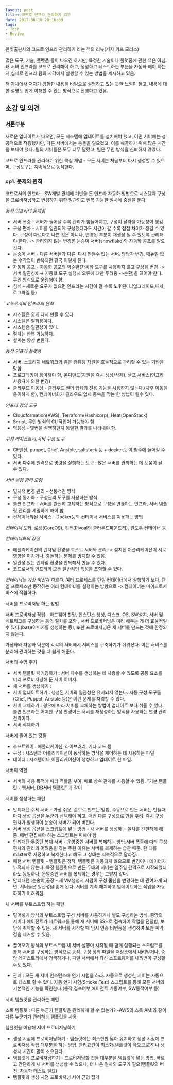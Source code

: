 ```yaml
---
layout: post
title: 코드로 인프라 관리하기 리뷰
date: 2017-06-19 20:16:00
tags:
- Tech
- Review
---
```


한빛출판사의 코드로 인프라 관리하기 라는 책의 리뷰(저자 키프 모리스)

많은 도구, 기술, 플랫폼 들이 나오긴 하지만, 특정한 기술이나 플랫폼에 관한 책은 아님. 왜 서버 인프라를 코드로 관리해야 하고, 생성하고 테스트하는 부분을 자동화 해야 하는지,실제로 인프라 팀의 시각에서 실행할 수 있는 방법을 제시하고 있음.

책 자체에서 저자가 경험한 내용을 바탕으로 설명하고 있는 듯한 느낌이 들고, 내용에 대한 설명도 쉽게 이해할 수 있는 방식으로 진행하고 있음.

## 소감 및 의견

### 서론부분

새로운 업데이트가 나오면, 모든 시스템에 업데이트를 설치해야 했고, 어떤 서버에는 성공적으로 적용했지만, 다른 서버에서는 충돌을 일으켰고, 이를 해결하기 위해 많은 시간을 보내야 했다. 팀의 서버들은 모두 너무 달랐고, 팀은 무인 방식을 신뢰하지 않았다.

코드로 인프라를 관리하기 위한 핵심 개념 - 모든 서버는 처음부터 다시 생성할 수 있으며, 구성도구는 지속적으로 동작한다.

### cp1. 문제와 원칙

코드로서의 인프라 - SW개발 관례에 기반을 둔 인프라 자동화 방법으로 시스템과 구성을 프로비저닝하고 변경하기 위한 일관되고 반복 가능한 절차에 중점을 둔다.

*동적 인프라의 문제점*

- 서버 폭증 - 서버가 늘어날 수록 관리가 힘들어지고, 구성이 달라질 가능성이 생김
- 구성 편차 - 서버를 일관되게 구성했더라도 시간이 갈 수록 점점 차이가 생길 수 있다. 구성이 다르다고 나쁜 것은 아니나, 변경된 부분이 재생성 될 수 있도록 관리해야 한다. -> 관리되지 않는 변경은 눈송이 서버(snowflake)와 자동화 공포를 일으킨다.
- 눈송이 서버 - 다른 서버들과 다른, 다시 만들수 없는 서버. 담당자 변경, 매뉴얼 없는 수작업이 반복되면 결국 이렇게 된다.
- 자동화 공포 - 자동화 공포의 악순환(자동화 도구를 사용하지 않고 구성을 변경 -> 서버 일관성X -> 자동화 도구 실행시 오류에 대한 두려움 ->순환)을 끊어야 한다. 무인 방식으로 운영해야 함.
- 침식 - 새로운 요구가 없으면 인프라는 시간이 갈 수록 노후된다.(업그레이드,패치,로그파일 등)

*코드로서의 인프라의 원칙*

- 시스템은 쉽게 다시 만들 수 있다.
- 시스템은 일회용이다.
- 시스템은 일관성이 있다.
- 절차는 반복 가능하다.
- 설계는 항상 변한다.


*동적 인프라 플랫폼*

- 서버, 스토리지 네트워크와 같은 컴퓨팅 자원을 효율적으로 관리할 수 있는 기반을 말함
- 프로그래밍이 용이해야 함, 온디맨드(자원을 즉시 생성/삭제), 셀프 서비스(인프라 사용자에 의한 변경)
- 클라우드 이동성 - 클라우드 벤더 업체의 전용 기능을 사용하지 않는다.(차후 이동을 용이하게 함), 컨테이너화가 클라우드 업체 종속을 막는 한 방법이 될수 있다.

*인프라 정의 도구*
- Cloudformation(AWS), Terraform(Hashicorp), Heat(OpenStack)
- Script, 무인 방식의 CLI작업이 가능해야 함
- 멱등성 - 몇번을 실행하던지 동일한 결과를 나타내야 함.

*구성 레지스트리,서버 구성 도구*
- CF엔진, puppet, Chef, Ansible, saltstack 등 + docker도 이 범주에 들어갈 수 있다.
- 서버 다수에 원격으로 명령을 실행하는 도구 : 많은 서버를 관리하는 데 도움이 될 수 있다.

*서버 변경 관리 모형*
- 일시적 변경 관리 - 전통적인 방식
- 구성 동기화 - 구성관리 도구를 사용하는 방식
- 불편 인프라 - 서버를 완전히 교체하는 방식으로 구성을 변경하는 인프라, 서버 템플릿 관리를 세밀하게 해야 함
- 컨테이너화된 서비스 - Docker등의 컨테이너 서비스를 이용하는 방법


*컨테이너*
도커, 로켓(CoreOS), 워든(Pivoal의 클라우드파운드리), 윈도우 컨테이너 등

*컨테이너화의 장점*
- 애플리케이션의 런타임 환경을 호스트 서버와 분리 -> 설치된 어플리케이션이 서로 영향을 미치거나, 충돌하는 문제를 방지할 수 있음.
- 일관성 있는 런타임 환경을 반복해서 만들 수 있다.
- 코드로서의 인프라의 모든 일반적인 특성을 포함할 수 있다.

*컨테이너는 가상 머신과 다르다.*
여러 프로세스를 단일 컨테이너에서 실행하기 보다, 단일 프로세스만 동작하는 여러 컨테이너를 실행하는 방향으로 -> 컨테이너는 마이크로서비스에 적합하다.



서버를 프로비저닝 하는 방법

서버 프로비저닝 작업 - 하드웨어 할당, 인스턴스 생성, 디스크, OS, SW설치, 서버 및 네트워크를 구성하는 등의 절차를 포함 , 서버 프로비저닝은 미리 해두는 게 더 효율적일 수 있다.(base이미지를 생성하는 등), 또한 프로비저닝은 새 서버를 만드는 것에 한정되지 않는다.

가상화와 자동화 덕분에 각각의 서버에서 서비스를 구축하기가 쉬워졌다. 이는 서비스를 분리해 관리하는 것을 더 쉽게 해준다.

서버의 수명 주기
- 서버 템플릿 패키징하기 : 서버 다수를 생성하는 데 사용할 수 있도록 공통 요소를 미리 프로비저닝해 둔 서버 이미지.
- 새 서버를 생성하기 :
- 서버 업데이트하기 : 생성된 서버의 일관성은 유지되지 않는다. 자동 구성 도구들(Chef, Puppet, Ansible 등)은 이런 문제를 처리할 수 있다.
- 서버 교체하기 : 경우에 따라 서버를 교체하는 방법이 업데이트 보다 쉬울 수 있다. 불변 인프라는 어떠한 구성 변경이든 서버를 재생성하는 방식을 사용하는 변경 관리 전략이다.
- 서버 삭제하기

서버에 들어 있는 것들
- 소프트웨어 : 애플리케이션, 라이브러리, 기타 코드 등
- 구성 : 시스템과 어플리케이션이 동작하는 방식을 제어하는 데 사용하는 파일
- 데이터 : 시스템이나 어플리케이션이 생성하고 업데이트 한 파일.


서버의 역할
- 서버의 사용 목적에 따라 역할을 부여, 때로 상속 관계를 사용할 수 있음. "기본 템플릿 - 웹서버, DB서버 템플릿" 과 같이

서버를 생성하는 패턴
- 안티패턴:수제 서버 - 가장 쉬운, 손으로 만드는 방법, 수동으로 만든 서버는 만들때마다 생성 옵션을 누군가 선택해야 하고, 매번 다른 구성으로 만들 우려. 즉시 구성 편차가 발생하여 눈송이 서버가 되어 버린다.
- 서버 생성 옵션을 스크립트에 넣는 방법 - 새 서버를 생성하는 절차를 간편하게 해 줌. 매번 편집해야 하는 스크립트는 피해야 함
- 안티패턴:무중단 복제 서버 - 운영중인 서버를 복제하는 방법.서버 폭증에 따라 구성 편차와 관리의 어려움을 겪는 주된 이유는 서버를 복제하는 습관 때문. 한 대를 master로 지정하고 복제한다고 해도 그 상태는 지속적으로 달라짐.
- 패턴:서버 템플릿 - 템플릿은 정적, 템플릿은 가동되지 않으므로 변경이나 데이터가 누적되지 않는다. 특정 템플릿으로 만든 두대의 서버는 일주일 간격으로 시작되었더라도 동일하나, 운영중인 서버를 복제하는 경우는 그렇지 않다.
- 안티패턴 :눈송이 공장 - 새 VM생성시 사람이 구성 옵션을 변경하는 데 관여하게 되면, 서버들은 일관성을 잃게 된다. 서버를 계속 패치하고 업데이트하는 작업을 자동화하기 어려워짐.


새 서버를 부트스트랩 하는 패턴
- 밀어넣기 방식의 부트스트랩
구성 서버를 사용하거나 별도 구성하는 방식, 중앙의 서버나 에이전트가 네트워크를 통해 새 서버에 SSH로 접속하여 작업을 전달함, 보안에 취약할 수 있음. 새 서버를 시작할 때 임시 인증 비번등을 생성하여 보안 취약점을 제거할 수 있음.

- 끌어오기 방식의 부트스트랩
새 서버 실행이 시작될 때 함께 실행되는 스크립트를 통해 서버를 구성하는 방식으로 동작. 구성 정의 파일을 저장소에서 내려받거나, 중앙 레지스트리에서 검색하거나, 파일 서버에서 최신 소프트웨어를 내려받아 구성할수도 있다.

- 관례 : 모든 새 서버 인스턴스에 연기 시험을 하라.
자동으로 생성한 서버는 자동으로 테스트 할 수 있다. 자동 연기 시험(Smoke Test) 스크립트를 통해 모든 서버의 기본적인 기능을 확인한다.(동작,접속여부,에이전트 기동여부, SW동작여부 등)


서버 템플릿을 관리하는 패턴

스톡 템플릿 : 다른 누군가 템플릿을 관리하게 할 수 없는가?
-AWS의 스톡 AMI와 같이 다른 누군가가 관리하는 템플릿을 사용

템플릿을 이용해 서버 프로비저닝하기
- 생성 시점에 프로비저닝하기 - 템플릿에는 최소한만 담아 유지하고 생성 시점에 프로비저닝 작업 대부분을 하는 방법. 관리요건이 최소화(템플릿이 작으므로)되나 생성시 시간이 많이 소요된다.
- 템플릿에 프로비저닝하기 - 프로비저닝할 것들 대부분을 템플릿에 넣는 방법, 빠르고 간단하게 새 서버를 생성할 수 있으나, 더 나은 절차와 도구가 필요(템플릿의 버전, 자동화 테스트 필요)
- 템플릿과 생성 시점 프로비저닝 사이 균형 잡기
